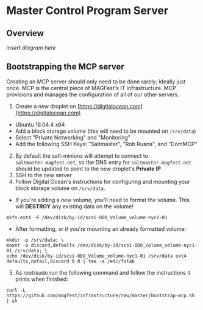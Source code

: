 # Master Control Program Server

## Overview

_insert diagram here_

## Bootstrapping the MCP server

Creating an MCP server should only need to be done rarely; ideally just once.
MCP is the central piece of MAGFest's IT infrastructure. MCP provisions and
manages the configuration of all of our other servers.

1. Create a new droplet on [https://digitalocean.com](https://digitalocean.com)
  * Ubuntu 16.04.4 x64
  * Add a block storage volume (this will need to be mounted on `/srv/data`)
  * Select "Private Networking" and "Monitoring"
  * Add the following SSH Keys: "Saltmaster", "Rob Ruana", and "DomMCP"
2. By default the salt-minions will attempt to connect to `saltmaster.magfest.net`, so the DNS entry for `saltmaster.magfest.net` should be updated to point to the new droplet's **Private IP**
3. SSH to the new server
4. Follow Digital Ocean's instructions for configuring and mounting your block storage volume on `/srv/data`.
  * If you're adding a _new_ volume, you'll need to format the volume.
    <span class="highlight"><span class="err">This will **DESTROY** any existing data on the volume!</span></span>
```
mkfs.ext4 -F /dev/disk/by-id/scsi-0DO_Volume_volume-nyc1-01
```
  * After formatting, or if you're mounting an already formatted volume:
```
mkdir -p /srv/data; \
mount -o discard,defaults /dev/disk/by-id/scsi-0DO_Volume_volume-nyc1-01 /srv/data; \
echo /dev/disk/by-id/scsi-0DO_Volume_volume-nyc1-01 /srv/data ext4 defaults,nofail,discard 0 0 | tee -a /etc/fstab
```
5. As root/sudo run the following command and follow the instructions it prints when finished:
```
curl -L https://github.com/magfest/infrastructure/raw/master/bootstrap-mcp.sh | sh
```
